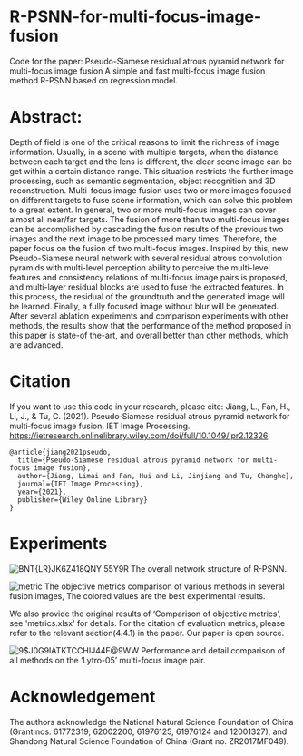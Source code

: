 # R-PSNN-for-multi-focus-image-fusion

Code for the paper: Pseudo-Siamese residual atrous pyramid network for multi-focus image fusion
A simple and fast multi-focus image fusion method R-PSNN based on regression model.

# Abstract: 
Depth of field is one of the critical reasons to limit the richness of image information. Usually, in a scene with multiple targets, when the distance between each target and the lens is different, the clear scene image can be get within a certain distance range. This situation restricts the further image processing, such as semantic segmentation, object recognition and 3D reconstruction. Multi-focus image fusion uses two or more images focused on different targets to fuse scene information, which can solve this problem to a great extent. In general, two or more multi-focus images can cover almost all near/far targets. The fusion of more than two multi-focus images can be accomplished by cascading the fusion results of the previous two images and the next image to be processed many times. Therefore, the paper focus on the fusion of two multi-focus images. Inspired by this, new Pseudo-Siamese neural network with several residual atrous convolution pyramids with multi-level perception ability to perceive the multi-level features and consistency relations of multi-focus image pairs is proposed, and multi-layer residual blocks are used to fuse the extracted features. In this process, the residual of the groundtruth and the generated image will be learned. Finally, a fully focused image without blur will be generated. After several ablation experiments and comparison experiments with other methods, the results show that the performance of the method proposed in this paper is state-of the-art, and overall better than other methods, which are advanced.

# Citation
If you want to use this code in your research, please cite:
Jiang, L., Fan, H., Li, J., & Tu, C. (2021). Pseudo‐Siamese residual atrous pyramid network for multi‐focus image fusion. IET Image Processing. https://ietresearch.onlinelibrary.wiley.com/doi/full/10.1049/ipr2.12326
````
@article{jiang2021pseudo,
  title={Pseudo-Siamese residual atrous pyramid network for multi-focus image fusion},
  author={Jiang, Limai and Fan, Hui and Li, Jinjiang and Tu, Changhe},
  journal={IET Image Processing},
  year={2021},
  publisher={Wiley Online Library}
}
````

# Experiments
![BNT{LR}JK6Z418QNY 55Y9R](https://user-images.githubusercontent.com/76153473/134174737-3fa5c806-b28f-4de2-980b-600f0477564a.png)
The overall network structure of R-PSNN.

![metric](https://user-images.githubusercontent.com/76153473/134173286-c26be936-7b65-4a25-a7a2-d82dda5b169c.png)
The objective metrics comparison of various methods in several fusion images, The colored values are the best experimental results.

We also provide the original results of ‘Comparison of objective metrics’, see 'metrics.xlsx' for detials.
For the citation of evaluation metrics, please refer to the relevant section(4.4.1) in the paper. Our paper is open source.

![9$J0G9IATKTCCHIJ44F@9WW](https://user-images.githubusercontent.com/76153473/134175024-a5d7a10a-0d35-489a-9240-c25fd4ed1b9e.png)
Performance and detail comparison of all methods on the ‘Lytro-05’ multi-focus image pair.

# Acknowledgement
The authors acknowledge the National Natural Science Foundation of China (Grant nos. 61772319, 62002200, 61976125, 61976124 and 12001327), and Shandong Natural Science Foundation of China (Grant no. ZR2017MF049).
